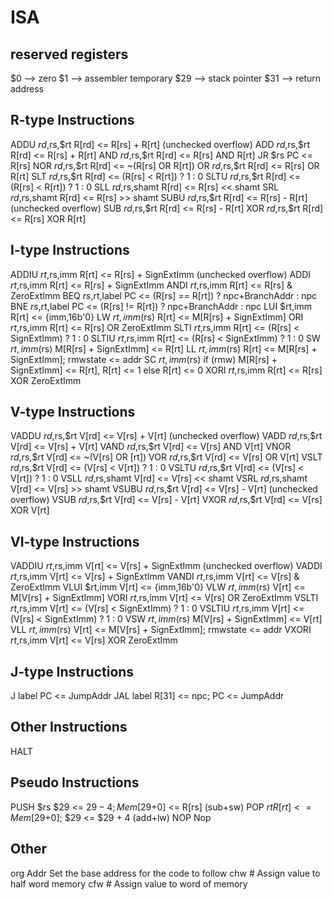 # ISA

## reserved registers

$0  --> zero 
$1  --> assembler temporary 
$29 --> stack pointer 
$31 --> return address 

## R-type Instructions

ADDU	$rd,$rs,$rt   	R[rd] <= R[rs] + R[rt] (unchecked overflow) 
ADD    	$rd,$rs,$rt   	R[rd] <= R[rs] + R[rt] 
AND    	$rd,$rs,$rt   	R[rd] <= R[rs] AND R[rt] 
JR     	$rs				PC <= R[rs] 
NOR     $rd,$rs,$rt   	R[rd] <= ~(R[rs] OR R[rt]) 
OR     	$rd,$rs,$rt   	R[rd] <= R[rs] OR R[rt] 
SLT    	$rd,$rs,$rt   	R[rd] <= (R[rs] < R[rt]) ? 1 : 0 
SLTU    $rd,$rs,$rt   	R[rd] <= (R[rs] < R[rt]) ? 1 : 0 
SLL    	$rd,$rs,shamt 	R[rd] <= R[rs] << shamt 
SRL    	$rd,$rs,shamt 	R[rd] <= R[rs] >> shamt 
SUBU 	$rd,$rs,$rt   	R[rd] <= R[rs] - R[rt] (unchecked overflow) 
SUB  	$rd,$rs,$rt   	R[rd] <= R[rs] - R[rt] 
XOR     $rd,$rs,$rt   	R[rd] <= R[rs] XOR R[rt] 

## I-type Instructions

ADDIU   $rt,$rs,imm   	R[rt] <= R[rs] + SignExtImm (unchecked overflow)
ADDI   	$rt,$rs,imm   	R[rt] <= R[rs] + SignExtImm
ANDI  	$rt,$rs,imm  	R[rt] <= R[rs] & ZeroExtImm
BEQ    	$rs,$rt,label 	PC <= (R[rs] == R[rt]) ? npc+BranchAddr : npc
BNE    	$rs,$rt,label 	PC <= (R[rs] != R[rt]) ? npc+BranchAddr : npc
LUI    	$rt,imm       	R[rt] <= {imm,16b'0}
LW     	$rt,imm($rs)  	R[rt] <= M[R[rs] + SignExtImm]
ORI    	$rt,$rs,imm   	R[rt] <= R[rs] OR ZeroExtImm
SLTI   	$rt,$rs,imm   	R[rt] <= (R[rs] < SignExtImm) ? 1 : 0
SLTIU   $rt,$rs,imm   	R[rt] <= (R[rs] < SignExtImm) ? 1 : 0
SW     	$rt,imm($rs)  	M[R[rs] + SignExtImm] <= R[rt]
LL     	$rt,imm($rs)  	R[rt] <= M[R[rs] + SignExtImm]; rmwstate <= addr
SC     	$rt,imm($rs)  	if (rmw) M[R[rs] + SignExtImm] <= R[rt], R[rt] <= 1 
						else R[rt] <= 0
XORI   $rt,$rs,imm   	R[rt] <= R[rs] XOR ZeroExtImm

## V-type Instructions

VADDU		$rd,$rs,$rt   	V[rd] <= V[rs] + V[rt] (unchecked overflow)
VADD    	$rd,$rs,$rt   	V[rd] <= V[rs] + V[rt]
VAND    	$rd,$rs,$rt   	V[rd] <= V[rs] AND V[rt]
VNOR    	$rd,$rs,$rt   	V[rd] <= ~(V[rs] OR [rt])
VOR     	$rd,$rs,$rt   	V[rd] <= V[rs] OR V[rt]
VSLT    	$rd,$rs,$rt   	V[rd] <= (V[rs] < V[rt]) ? 1 : 0
VSLTU   	$rd,$rs,$rt   	V[rd] <= (V[rs] < V[rt]) ? 1 : 0
VSLL    	$rd,$rs,shamt 	V[rd] <= V[rs] << shamt
VSRL    	$rd,$rs,shamt 	V[rd] <= V[rs] >> shamt
VSUBU 		$rd,$rs,$rt   	V[rd] <= V[rs] - V[rt] (unchecked overflow)
VSUB  		$rd,$rs,$rt   	V[rd] <= V[rs] - V[rt]
VXOR    	$rd,$rs,$rt   	V[rd] <= V[rs] XOR V[rt]

## VI-type Instructions

VADDIU  	$rt,$rs,imm   	V[rt] <= V[rs] + SignExtImm (unchecked overflow)
VADDI   	$rt,$rs,imm   	V[rt] <= V[rs] + SignExtImm
VANDI  		$rt,$rs,imm  	V[rt] <= V[rs] & ZeroExtImm
VLUI    	$rt,imm       	V[rt] <= {imm,16b'0}
VLW     	$rt,imm($rs)  	V[rt] <= M[V[rs] + SignExtImm]
VORI    	$rt,$rs,imm   	V[rt] <= V[rs] OR ZeroExtImm
VSLTI   	$rt,$rs,imm   	V[rt] <= (V[rs] < SignExtImm) ? 1 : 0
VSLTIU 		$rt,$rs,imm   	V[rt] <= (V[rs] < SignExtImm) ? 1 : 0
VSW     	$rt,imm($rs)  	M[V[rs] + SignExtImm] <= V[rt]
VLL     	$rt,imm($rs)  	V[rt] <= M[V[rs] + SignExtImm]; rmwstate <= addr
VXORI   	$rt,$rs,imm   	V[rt] <= V[rs] XOR ZeroExtImm

## J-type Instructions

J      	label         PC <= JumpAddr
JAL    	label         R[31] <= npc; PC <= JumpAddr

## Other Instructions

HALT

## Pseudo Instructions

PUSH  	$rs          $29 <= $29 - 4; Mem[$29+0] <= R[rs] (sub+sw)
POP   	$rt          R[rt] <= Mem[$29+0]; $29 <= $29 + 4 (add+lw)
NOP                  Nop

## Other 

org  Addr         	Set the base address for the code to follow 
chw  #            	Assign value to half word memory
cfw  #            	Assign value to word of memory